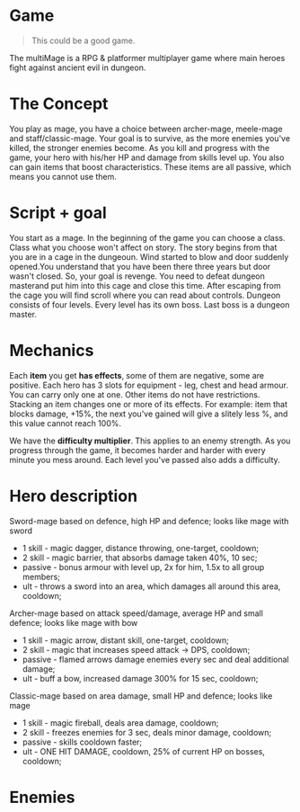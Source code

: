 # Game

> This could be a good game. 

The multiMage is a RPG & platformer multiplayer game where main heroes fight 
against ancient evil in dungeon.

# The Concept
You play as mage, you have a choice between archer-mage, meele-mage and 
staff/classic-mage. Your goal is to survive, as the more enemies you've killed,
the stronger enemies become. As you kill and progress with the game, your hero 
with his/her HP and damage from skills level up. You also can gain items that
boost characteristics. These items are all passive, which means you cannot use them.

# Script + goal
You start as a mage. In the beginning of the game you can choose a class.
Class what you choose won't affect on story.
The story begins from that you are in a cage in the dungeoun.
Wind started to blow and door suddenly opened.You understand that you have been 
there three years but door wasn't closed. So, your goal is revenge. You need to 
defeat dungeon masterand put him into this cage and close this time.
After escaping from the cage you will find scroll where you can read about controls. 
Dungeon consists of four levels. Every level has its own boss. Last boss is a dungeon master.


# Mechanics
Each **item** you get **has effects**, some of them are negative, some are positive.
Each hero has 3 slots for equipment - leg, chest and head armour. 
You can carry only one at one.
Other items do not have restrictions. 
Stacking an item changes one or more of its effects.
For example: item that blocks damage, +15%, the next you've gained will give a 
slitely less %, and this value cannot reach 100%.

We have the **difficulty multiplier**. This applies to an enemy strength.
As you progress through the game, it becomes harder and harder with every minute you mess around.
Each level you've passed also adds a difficulty.

# Hero description
Sword-mage based on defence, high HP and defence; looks like mage with sword
* 1 skill - magic dagger, distance throwing, one-target, cooldown;
* 2 skill - magic barrier, that absorbs damage taken 40%, 10 sec;
* passive - bonus armour with level up, 2x for him, 1.5x to all group members;
* ult - throws a sword into an area, which damages all around this area, cooldown;


Archer-mage based on attack speed/damage, average HP and small defence; looks like mage with bow
* 1 skill - magic arrow, distant skill, one-target, cooldown;
* 2 skill - magic that increases speed attack -> DPS, cooldown;
* passive - flamed arrows damage enemies every sec and deal additional damage;
* ult - buff a bow, increased damage 300% for 15 sec, cooldown;


Classic-mage based on area damage, small HP and defence; looks like mage
* 1 skill - magic fireball, deals area damage, cooldown;
* 2 skill - freezes enemies for 3 sec, deals minor damage, cooldown;
* passive - skills cooldown faster;
* ult - ONE HIT DAMAGE, cooldown, 25% of current HP on bosses, cooldown;



# Enemies




